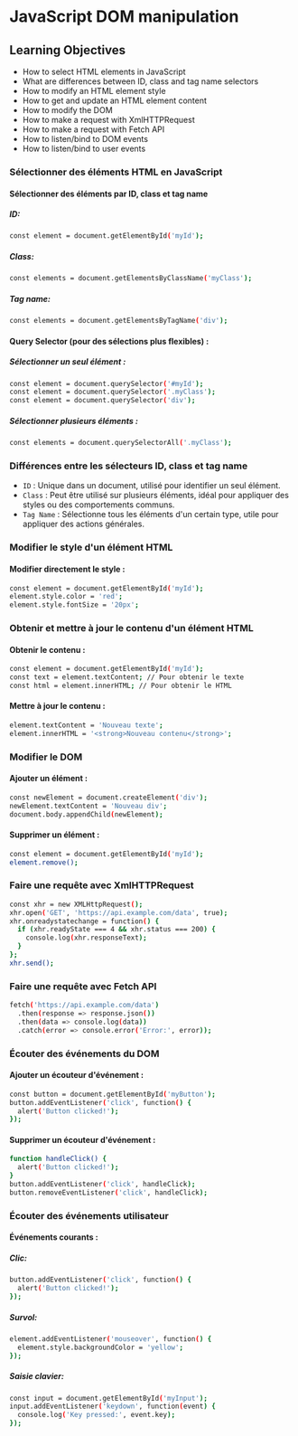 # JavaScript DOM manipulation

## Learning Objectives
- How to select HTML elements in JavaScript
- What are differences between ID, class and tag name selectors
- How to modify an HTML element style
- How to get and update an HTML element content
- How to modify the DOM
- How to make a request with XmlHTTPRequest
- How to make a request with Fetch API
- How to listen/bind to DOM events
- How to listen/bind to user events

### Sélectionner des éléments HTML en JavaScript
#### Sélectionner des éléments par ID, class et tag name
##### ID:
```bash
const element = document.getElementById('myId');
```

##### Class:
```bash
const elements = document.getElementsByClassName('myClass');
```

##### Tag name:
```bash
const elements = document.getElementsByTagName('div');
```

#### Query Selector (pour des sélections plus flexibles) :
##### Sélectionner un seul élément :
```bash
const element = document.querySelector('#myId');
const element = document.querySelector('.myClass');
const element = document.querySelector('div');
```

##### Sélectionner plusieurs éléments :
```bash
const elements = document.querySelectorAll('.myClass');
```

### Différences entre les sélecteurs ID, class et tag name
- `ID` : Unique dans un document, utilisé pour identifier un seul élément.
- `Class` : Peut être utilisé sur plusieurs éléments, idéal pour appliquer des styles ou des comportements communs.
- `Tag Name` : Sélectionne tous les éléments d'un certain type, utile pour appliquer des actions générales.

### Modifier le style d'un élément HTML
#### Modifier directement le style :
```bash
const element = document.getElementById('myId');
element.style.color = 'red';
element.style.fontSize = '20px';
```

### Obtenir et mettre à jour le contenu d'un élément HTML
#### Obtenir le contenu :
```bash
const element = document.getElementById('myId');
const text = element.textContent; // Pour obtenir le texte
const html = element.innerHTML; // Pour obtenir le HTML
```

#### Mettre à jour le contenu :
```bash
element.textContent = 'Nouveau texte';
element.innerHTML = '<strong>Nouveau contenu</strong>';
```

### Modifier le DOM
#### Ajouter un élément :
```bash
const newElement = document.createElement('div');
newElement.textContent = 'Nouveau div';
document.body.appendChild(newElement);
```

#### Supprimer un élément :
```bash
const element = document.getElementById('myId');
element.remove();
```

### Faire une requête avec XmlHTTPRequest
```bash
const xhr = new XMLHttpRequest();
xhr.open('GET', 'https://api.example.com/data', true);
xhr.onreadystatechange = function() {
  if (xhr.readyState === 4 && xhr.status === 200) {
    console.log(xhr.responseText);
  }
};
xhr.send();
```

### Faire une requête avec Fetch API
```bash
fetch('https://api.example.com/data')
  .then(response => response.json())
  .then(data => console.log(data))
  .catch(error => console.error('Error:', error));
```

### Écouter des événements du DOM
#### Ajouter un écouteur d'événement :
```bash
const button = document.getElementById('myButton');
button.addEventListener('click', function() {
  alert('Button clicked!');
});
```

#### Supprimer un écouteur d'événement :
```bash
function handleClick() {
  alert('Button clicked!');
}
button.addEventListener('click', handleClick);
button.removeEventListener('click', handleClick);
```

### Écouter des événements utilisateur
#### Événements courants :
##### Clic:
```bash
button.addEventListener('click', function() {
  alert('Button clicked!');
});
```

##### Survol:
```bash
element.addEventListener('mouseover', function() {
  element.style.backgroundColor = 'yellow';
});
```

##### Saisie clavier:
```bash
const input = document.getElementById('myInput');
input.addEventListener('keydown', function(event) {
  console.log('Key pressed:', event.key);
});
```
